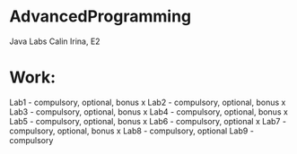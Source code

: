 # AdvancedProgramming
Java Labs
Calin Irina, E2

# Work:
Lab1 - compulsory, optional, bonus x
Lab2 - compulsory, optional, bonus x
Lab3 - compulsory, optional, bonus x
Lab4 - compulsory, optional, bonus x
Lab5 - compulsory, optional, bonus x
Lab6 - compulsory, optional x
Lab7 - compulsory, optional, bonus x
Lab8 - compulsory, optional
Lab9 - compulsory
